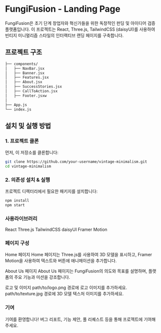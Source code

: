 # FungiFusion - Landing Page

FungiFusion은 초기 단계 창업자와 혁신가들을 위한 독창적인 펀딩 및 아이디어 검증 플랫폼입니다. 이 프로젝트는 React, Three.js, TailwindCSS (daisyUI)를 사용하여 빈티지 미니멀리즘 스타일의 인터랙티브 랜딩 페이지를 구축합니다.

## 프로젝트 구조

```bash
├── components/
│   ├── NavBar.jsx
│   ├── Banner.jsx
│   ├── Features.jsx
│   ├── About.jsx
│   ├── SuccessStories.jsx
│   ├── CallToAction.jsx
│   ├── Footer.jsxw
│
├── App.js
└── index.js

```

## 설치 및 실행 방법

### 1. 프로젝트 클론

먼저, 이 저장소를 클론합니다:

```bash
git clone https://github.com/your-username/vintage-minimalism.git
cd vintage-minimalism
```

### 2. 의존성 설치 & 실행

프로젝트 디렉터리에서 필요한 패키지를 설치합니다:

```bash
npm install
npm start
```

### 사용라이브러리

React
Three.js
TailwindCSS
daisyUI
Framer Motion

### 페이지 구성

Home 페이지
Home 페이지는 Three.js를 사용하여 3D 모델을 표시하고, Framer Motion을 사용하여 텍스트와 버튼에 애니메이션을 추가합니다.

About Us 페이지
About Us 페이지는 FungiFusion의 의도와 목표를 설명하며, 플랫폼의 주요 기능과 미션을 강조합니다.

로고 및 이미지
path/to/logo.png 경로에 로고 이미지를 추가하세요.
path/to/texture.jpg 경로에 3D 모델 텍스처 이미지를 추가하세요.

### 기여

기여를 환영합니다! 버그 리포트, 기능 제안, 풀 리퀘스트 등을 통해 프로젝트에 기여해 주세요.
